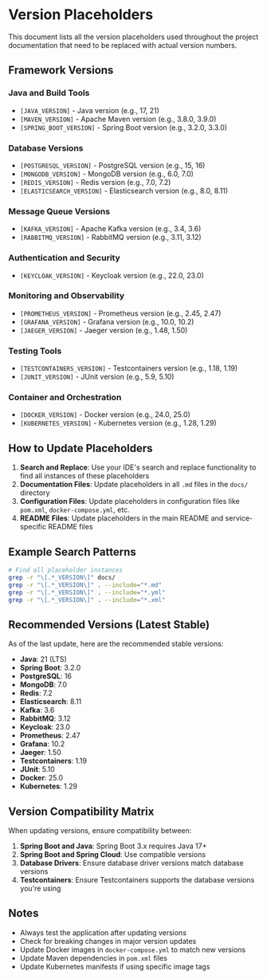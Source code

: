 # Version Placeholders

This document lists all the version placeholders used throughout the project documentation that need to be replaced with actual version numbers.

## Framework Versions

### Java and Build Tools
- `[JAVA_VERSION]` - Java version (e.g., 17, 21)
- `[MAVEN_VERSION]` - Apache Maven version (e.g., 3.8.0, 3.9.0)
- `[SPRING_BOOT_VERSION]` - Spring Boot version (e.g., 3.2.0, 3.3.0)

### Database Versions
- `[POSTGRESQL_VERSION]` - PostgreSQL version (e.g., 15, 16)
- `[MONGODB_VERSION]` - MongoDB version (e.g., 6.0, 7.0)
- `[REDIS_VERSION]` - Redis version (e.g., 7.0, 7.2)
- `[ELASTICSEARCH_VERSION]` - Elasticsearch version (e.g., 8.0, 8.11)

### Message Queue Versions
- `[KAFKA_VERSION]` - Apache Kafka version (e.g., 3.4, 3.6)
- `[RABBITMQ_VERSION]` - RabbitMQ version (e.g., 3.11, 3.12)

### Authentication and Security
- `[KEYCLOAK_VERSION]` - Keycloak version (e.g., 22.0, 23.0)

### Monitoring and Observability
- `[PROMETHEUS_VERSION]` - Prometheus version (e.g., 2.45, 2.47)
- `[GRAFANA_VERSION]` - Grafana version (e.g., 10.0, 10.2)
- `[JAEGER_VERSION]` - Jaeger version (e.g., 1.48, 1.50)

### Testing Tools
- `[TESTCONTAINERS_VERSION]` - Testcontainers version (e.g., 1.18, 1.19)
- `[JUNIT_VERSION]` - JUnit version (e.g., 5.9, 5.10)

### Container and Orchestration
- `[DOCKER_VERSION]` - Docker version (e.g., 24.0, 25.0)
- `[KUBERNETES_VERSION]` - Kubernetes version (e.g., 1.28, 1.29)

## How to Update Placeholders

1. **Search and Replace**: Use your IDE's search and replace functionality to find all instances of these placeholders
2. **Documentation Files**: Update placeholders in all `.md` files in the `docs/` directory
3. **Configuration Files**: Update placeholders in configuration files like `pom.xml`, `docker-compose.yml`, etc.
4. **README Files**: Update placeholders in the main README and service-specific README files

## Example Search Patterns

```bash
# Find all placeholder instances
grep -r "\[.*_VERSION\]" docs/
grep -r "\[.*_VERSION\]" . --include="*.md"
grep -r "\[.*_VERSION\]" . --include="*.yml"
grep -r "\[.*_VERSION\]" . --include="*.xml"
```

## Recommended Versions (Latest Stable)

As of the last update, here are the recommended stable versions:

- **Java**: 21 (LTS)
- **Spring Boot**: 3.2.0
- **PostgreSQL**: 16
- **MongoDB**: 7.0
- **Redis**: 7.2
- **Elasticsearch**: 8.11
- **Kafka**: 3.6
- **RabbitMQ**: 3.12
- **Keycloak**: 23.0
- **Prometheus**: 2.47
- **Grafana**: 10.2
- **Jaeger**: 1.50
- **Testcontainers**: 1.19
- **JUnit**: 5.10
- **Docker**: 25.0
- **Kubernetes**: 1.29

## Version Compatibility Matrix

When updating versions, ensure compatibility between:

1. **Spring Boot and Java**: Spring Boot 3.x requires Java 17+
2. **Spring Boot and Spring Cloud**: Use compatible versions
3. **Database Drivers**: Ensure database driver versions match database versions
4. **Testcontainers**: Ensure Testcontainers supports the database versions you're using

## Notes

- Always test the application after updating versions
- Check for breaking changes in major version updates
- Update Docker images in `docker-compose.yml` to match new versions
- Update Maven dependencies in `pom.xml` files
- Update Kubernetes manifests if using specific image tags
